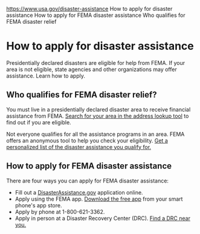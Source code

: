 

https://www.usa.gov/disaster-assistance
How to apply for disaster assistance
How to apply for FEMA disaster assistance
Who qualifies for FEMA disaster relief

How to apply for disaster assistance
====================================

Presidentially declared disasters are eligible for help from FEMA. If your area is not eligible, state agencies and other organizations may offer assistance. Learn how to apply.

**Who qualifies for FEMA disaster relief?**
-------------------------------------------

You must live in a presidentially declared disaster area to receive financial assistance from FEMA.
[Search for your area in the address lookup tool](https://www.disasterassistance.gov/get-assistance/address-lookup)
to find out if you are eligible.

Not everyone qualifies for all the assistance programs in an area. FEMA offers an anonymous tool to help you check your eligibility.
[Get a personalized list of the disaster assistance you qualify for.](https://www.disasterassistance.gov/get-assistance/find-assistance)

**How to apply for FEMA disaster assistance**
---------------------------------------------

There are four ways you can apply for FEMA disaster assistance:

* Fill out a
  [DisasterAssistance.gov](https://www.disasterassistance.gov/)
  application online.
* Apply using the FEMA app.
  [Download the free app](https://www.fema.gov/about/news-multimedia/mobile-products)
  from your smart phone's app store.
* Apply by phone at 1-800-621-3362.
* Apply in person at a Disaster Recovery Center (DRC).
  [Find a DRC near you.](https://egateway.fema.gov/ESF6/DRCLocator)
